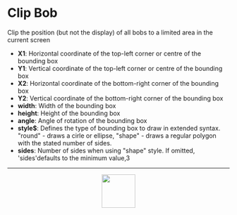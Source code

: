 # Clip Bob
Clip the position (but not the display) of all bobs to a limited area in the current screen
- **X1**: Horizontal coordinate of the top-left corner or centre of the bounding box
- **Y1**: Vertical coordinate of the top-left corner or centre of the bounding box
- **X2**: Horizontal coordinate of the bottom-right corner of the bounding box
- **Y2**: Vertical coordinate of the bottom-right corner of the bounding box
- **width**: Width of the bounding box
- **height**: Height of the bounding box
- **angle**: Angle of rotation of the bounding box
- **style&dollar;**: Defines the type of bounding box to draw in extended syntax. "round" - draws a cirle or ellipse, "shape" - draws a regular polygon with the stated number of sides.
- **sides**: Number of sides when using "shape" style. If omitted, 'sides'defaults to the minimum value,3
---
<p align="center"><img valign="middle" width="76px" src="https://drive.google.com/uc?export=view&id=1c2KO0LJpvMS9X9CAGV6dOfciR7OWhdKA" /></p>